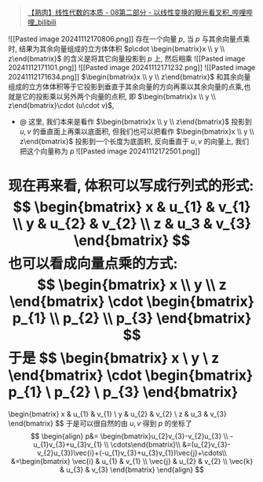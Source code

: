 >[【熟肉】线性代数的本质 - 08第二部分 - 以线性变换的眼光看叉积\_哔哩哔哩\_bilibili](https://www.bilibili.com/video/BV1vs411t7w9?spm_id_from=333.788.recommend_more_video.-1&vd_source=56499cc54ebd02db0ac739e485d74801)

![[Pasted image 20241112170806.png]]
存在一个向量 $p$, 当 $p$ 与其余向量点乘时, 结果为其余向量组成的立方体体积
$p\cdot \begin{bmatrix}x \\ y \\ z\end{bmatrix}$ 的含义是将其它向量投影到 $p$ 上, 然后相乘
![[Pasted image 20241112171101.png]]
![[Pasted image 20241112171232.png]]
![[Pasted image 20241112171634.png]]
$\begin{bmatrix}x \\ y \\ z\end{bmatrix}$ 和其余向量组成的立方体体积等于它投影到垂直于其余向量的方向再乘以其余向量的点乘,也就是它的投影乘以另外两个向量的点积, 即 $\begin{bmatrix}x \\ y \\ z\end{bmatrix}\cdot (u\cdot v)$, 
- @ 这里, 我们本来是看作 $\begin{bmatrix}x \\ y \\ z\end{bmatrix}$ 投影到 $u,v$ 的垂直面上再乘以底面积, 但我们也可以把看作 $\begin{bmatrix}x \\ y \\ z\end{bmatrix}$ 投影到一个长度为底面积, 反向垂直于 $u,v$ 的向量上, 我们把这个向量称为 $p$
![[Pasted image 20241112172501.png]]

 现在再来看, 体积可以写成行列式的形式:
$$
\begin{bmatrix}
x & u_{1} & v_{1} \\ y & u_{2} & v_{2} \\ z & u_3 & v_{3}
\end{bmatrix}
$$
也可以看成向量点乘的方式:
$$
\begin{bmatrix}
x \\ y \\ z
\end{bmatrix}
\cdot
\begin{bmatrix}
p_{1} \\ p_{2} \\ p_{3}
\end{bmatrix}
$$
于是
$$
\begin{bmatrix}
x \\ y \\ z
\end{bmatrix}
\cdot
\begin{bmatrix}
p_{1} \\ p_{2} \\ p_{3}
\end{bmatrix}
=
\begin{bmatrix}
x & u_{1} & v_{1} \\ y & u_{2} & v_{2} \\ z & u_3 & v_{3}
\end{bmatrix}
$$
于是可以很自然的由 $u,v$ 得到 $p$ 的坐标了
$$
\begin{align}
p&=
\begin{bmatrix}u_{2}v_{3}-v_{2}u_{3} \\ -u_{1}v_{3}+u_{3}v_{1} \\ \cdots\end{bmatrix}\\
&=(u_{2}v_{3}-v_{2}u_{3})\vec{i}+(-u_{1}v_{3}+u_{3}v_{1})\vec{j}+\cdots\\
&=\begin{bmatrix}
\vec{i} & u_{1} & v_{1} \\ \vec{j} & u_{2} & v_{2} \\ \vec{k} & u_{3} & v_{3}
\end{bmatrix}
\end{align}
$$
